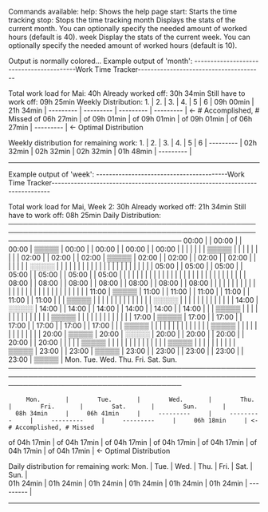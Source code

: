 Commands available:
  help:                Shows the help page
  start:               Starts the time tracking
  stop:                Stops the time tracking
  month <maxHours>     Displays the stats of the current month. You can optionally specify the needed amount of worked hours (default is 40). 
  week <maxHours>      Display the stats of the current week. You can optionally specify the needed amount of worked hours (default is 10). 

Output is normally colored...
Example output of 'month':
-----------------------------------------Work Time Tracker---------------------------------------

Total work load for Mai:                        40h
Already worked off:                             30h 34min
Still have to work off:                         09h 25min
Weekly Distribution:
        1.      |       2.      |       3.      |       4.      |       5       |       6       |
    09h 00min   |    21h 34min  |    ---------  |    ---------  |    ---------  |    ---------  | <- # Accomplished, # Missed
 of 06h 27min   | of 09h 01min  | of 09h 01min  | of 09h 01min  | of 06h 27min  |    ---------  | <- Optimal Distribution

Weekly distribution for remaining work:
        1.      |       2.      |       3.      |       4.      |       5       |       6       |
    ---------   |    02h 32min  |    02h 32min  |    02h 32min  |    01h 48min  |    ---------  |

-------------------------------------------------------------------------------------------------


Example output of 'week':
-----------------------------------------Work Time Tracker-----------------------------------------------------------------------------

Total work load for Mai, Week 2:                30h
Already worked off:                             21h 34min
Still have to work off:                         08h 25min
Daily Distribution:
───────────────────────────────────────────────────────────────────────────────────────────────────────────────────────────────────────
00:00 |       |     00:00 |       |     00:00 | ▒▒▒▒▒ |     00:00 |       |     00:00 |       |     00:00 |       |     00:00 |       |
      |       |           |       |           | ▒▒▒▒▒ |           |       |           |       |           |       |           |       |
02:00 |       |     02:00 |       |     02:00 | ▒▒▒▒▒ |     02:00 |       |     02:00 |       |     02:00 |       |     02:00 |       |
      |       |           |       |           | ░░░░░ |           |       |           |       |           |       |           |       |
      |       |           |       |           |       |           |       |           |       |           |       |           |       |
05:00 |       |     05:00 |       |     05:00 |       |     05:00 |       |     05:00 |       |     05:00 |       |     05:00 |       |
      |       |           |       |           |       |           |       |           |       |           |       |           |       |
      |       |           |       |           |       |           |       |           |       |           |       |           |       |
08:00 |       |     08:00 |       |     08:00 |       |     08:00 |       |     08:00 |       |     08:00 |       |     08:00 |       |
      |       |           |       |           |       |           |       |           |       |           |       |           |       |
      |       |           |       |           |       |           |       |           |       |           |       |           |       |
11:00 | ▒▒▒▒▒ |     11:00 |       |     11:00 |       |     11:00 |       |     11:00 |       |     11:00 |       |     11:00 |       |
      | ▒▒▒▒▒ |           |       |           |       |           |       |           |       |           |       |           |       |
      | ░░░░░ |           |       |           |       |           |       |           |       |           |       |           |       |
14:00 | ░░░░░ |     14:00 |       |     14:00 |       |     14:00 |       |     14:00 |       |     14:00 |       |     14:00 |       |
      | ▒▒▒▒▒ |           |       |           |       |           |       |           |       |           |       |           |       |
      | ▒▒▒▒▒ |           |       |           |       |           |       |           |       |           |       |           |       |
17:00 | ▒▒▒▒▒ |     17:00 |       |     17:00 |       |     17:00 |       |     17:00 |       |     17:00 |       |     17:00 |       |
      | ▒▒▒▒▒ |           |       |           |       |           |       |           |       |           |       |           |       |
      | ▒▒▒▒▒ |           |       |           |       |           |       |           |       |           |       |           |       |
20:00 | ▒▒▒▒▒ |     20:00 | ░░░░░ |     20:00 |       |     20:00 |       |     20:00 |       |     20:00 |       |     20:00 |       |
      |       |           | ▒▒▒▒▒ |           |       |           |       |           |       |           |       |           |       |
      |       |           | ▒▒▒▒▒ |           |       |           |       |           |       |           |       |           | ▒▒▒▒▒ |
23:00 |       |     23:00 | ▒▒▒▒▒ |     23:00 |       |     23:00 |       |     23:00 |       |     23:00 |       |     23:00 | ▒▒▒▒▒ |
         Mon.                Tue.                Wed.                Thu.                Fri.                Sat.                Sun.
───────────────────────────────────────────────────────────────────────────────────────────────────────────────────────────────────────


         Mon.       |        Tue.       |        Wed.       |        Thu.       |        Fri.       |        Sat.       |        Sun.       |      
      08h 34min     |     06h 41min     |     ---------     |     ---------     |     ---------     |     ---------     |     06h 18min     | <- # Accomplished, # Missed
   of 04h 17min     |  of 04h 17min     |  of 04h 17min     |  of 04h 17min     |  of 04h 17min     |  of 04h 17min     |  of 04h 17min     | <- Optimal Distribution

Daily distribution for remaining work:
         Mon.       |        Tue.       |        Wed.       |        Thu.       |        Fri.       |        Sat.       |        Sun.       |      
      01h 24min     |     01h 24min     |     01h 24min     |     01h 24min     |     01h 24min     |     01h 24min     |     ---------     |      

---------------------------------------------------------------------------------------------------------------------------------------------  
